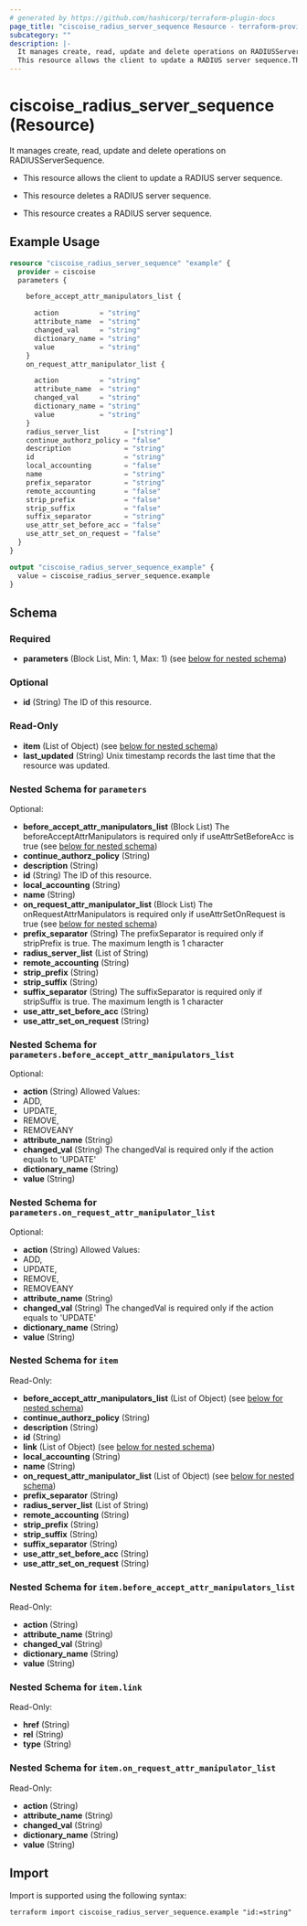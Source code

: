 ```yaml
---
# generated by https://github.com/hashicorp/terraform-plugin-docs
page_title: "ciscoise_radius_server_sequence Resource - terraform-provider-ciscoise"
subcategory: ""
description: |-
  It manages create, read, update and delete operations on RADIUSServerSequence.
  This resource allows the client to update a RADIUS server sequence.This resource deletes a RADIUS server sequence.This resource creates a RADIUS server sequence.
---
```


# ciscoise_radius_server_sequence (Resource)

It manages create, read, update and delete operations on RADIUSServerSequence.

- This resource allows the client to update a RADIUS server sequence.

- This resource deletes a RADIUS server sequence.

- This resource creates a RADIUS server sequence.

## Example Usage

```terraform
resource "ciscoise_radius_server_sequence" "example" {
  provider = ciscoise
  parameters {

    before_accept_attr_manipulators_list {

      action          = "string"
      attribute_name  = "string"
      changed_val     = "string"
      dictionary_name = "string"
      value           = "string"
    }
    on_request_attr_manipulator_list {

      action          = "string"
      attribute_name  = "string"
      changed_val     = "string"
      dictionary_name = "string"
      value           = "string"
    }
    radius_server_list      = ["string"]
    continue_authorz_policy = "false"
    description             = "string"
    id                      = "string"
    local_accounting        = "false"
    name                    = "string"
    prefix_separator        = "string"
    remote_accounting       = "false"
    strip_prefix            = "false"
    strip_suffix            = "false"
    suffix_separator        = "string"
    use_attr_set_before_acc = "false"
    use_attr_set_on_request = "false"
  }
}

output "ciscoise_radius_server_sequence_example" {
  value = ciscoise_radius_server_sequence.example
}
```

<!-- schema generated by tfplugindocs -->
## Schema

### Required

- **parameters** (Block List, Min: 1, Max: 1) (see [below for nested schema](#nestedblock--parameters))

### Optional

- **id** (String) The ID of this resource.

### Read-Only

- **item** (List of Object) (see [below for nested schema](#nestedatt--item))
- **last_updated** (String) Unix timestamp records the last time that the resource was updated.

<a id="nestedblock--parameters"></a>
### Nested Schema for `parameters`

Optional:

- **before_accept_attr_manipulators_list** (Block List) The beforeAcceptAttrManipulators is required only if useAttrSetBeforeAcc is true (see [below for nested schema](#nestedblock--parameters--before_accept_attr_manipulators_list))
- **continue_authorz_policy** (String)
- **description** (String)
- **id** (String) The ID of this resource.
- **local_accounting** (String)
- **name** (String)
- **on_request_attr_manipulator_list** (Block List) The onRequestAttrManipulators is required only if useAttrSetOnRequest is true (see [below for nested schema](#nestedblock--parameters--on_request_attr_manipulator_list))
- **prefix_separator** (String) The prefixSeparator is required only if stripPrefix is true. The maximum length is 1 character
- **radius_server_list** (List of String)
- **remote_accounting** (String)
- **strip_prefix** (String)
- **strip_suffix** (String)
- **suffix_separator** (String) The suffixSeparator is required only if stripSuffix is true. The maximum length is 1 character
- **use_attr_set_before_acc** (String)
- **use_attr_set_on_request** (String)

<a id="nestedblock--parameters--before_accept_attr_manipulators_list"></a>
### Nested Schema for `parameters.before_accept_attr_manipulators_list`

Optional:

- **action** (String) Allowed Values:
- ADD,
- UPDATE,
- REMOVE,
- REMOVEANY
- **attribute_name** (String)
- **changed_val** (String) The changedVal is required only if the action equals to 'UPDATE'
- **dictionary_name** (String)
- **value** (String)


<a id="nestedblock--parameters--on_request_attr_manipulator_list"></a>
### Nested Schema for `parameters.on_request_attr_manipulator_list`

Optional:

- **action** (String) Allowed Values:
- ADD,
- UPDATE,
- REMOVE,
- REMOVEANY
- **attribute_name** (String)
- **changed_val** (String) The changedVal is required only if the action equals to 'UPDATE'
- **dictionary_name** (String)
- **value** (String)



<a id="nestedatt--item"></a>
### Nested Schema for `item`

Read-Only:

- **before_accept_attr_manipulators_list** (List of Object) (see [below for nested schema](#nestedobjatt--item--before_accept_attr_manipulators_list))
- **continue_authorz_policy** (String)
- **description** (String)
- **id** (String)
- **link** (List of Object) (see [below for nested schema](#nestedobjatt--item--link))
- **local_accounting** (String)
- **name** (String)
- **on_request_attr_manipulator_list** (List of Object) (see [below for nested schema](#nestedobjatt--item--on_request_attr_manipulator_list))
- **prefix_separator** (String)
- **radius_server_list** (List of String)
- **remote_accounting** (String)
- **strip_prefix** (String)
- **strip_suffix** (String)
- **suffix_separator** (String)
- **use_attr_set_before_acc** (String)
- **use_attr_set_on_request** (String)

<a id="nestedobjatt--item--before_accept_attr_manipulators_list"></a>
### Nested Schema for `item.before_accept_attr_manipulators_list`

Read-Only:

- **action** (String)
- **attribute_name** (String)
- **changed_val** (String)
- **dictionary_name** (String)
- **value** (String)


<a id="nestedobjatt--item--link"></a>
### Nested Schema for `item.link`

Read-Only:

- **href** (String)
- **rel** (String)
- **type** (String)


<a id="nestedobjatt--item--on_request_attr_manipulator_list"></a>
### Nested Schema for `item.on_request_attr_manipulator_list`

Read-Only:

- **action** (String)
- **attribute_name** (String)
- **changed_val** (String)
- **dictionary_name** (String)
- **value** (String)

## Import

Import is supported using the following syntax:

```shell
terraform import ciscoise_radius_server_sequence.example "id:=string"
```
